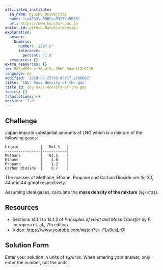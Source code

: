 ```yaml
---
affiliated_institute:
  en_name: Kyushu University
  name: "\u4E5D\u5DDE\u5927\u5B66"
  url: https://www.kyushu-u.ac.jp
editor_id: github.NanoScaleDesign
explanation:
  answer:
    Numeric:
      number: '1397.0'
      tolerance:
        percent: '1.0'
  resources: {}
extra_resources: {}
id: 8d3ed50c-ef36-4f2a-96b9-3dabf12c9290
language: en
modified: '2019-05-23T06:43:17.239068Z'
title: 'LNG: Mass density of the gas'
title_id: lng-mass-density-of-the-gas
topics: []
translations: {}
version: '1.0'
---
```


## Challenge
Japan imports substantial amounts of LNG which is a mixture of the following gases:

    Liquid          |   Mol %   |
    ----------------|-----------|
    Methane         |   93.5    |
    Ethane          |    4.6    |
    Propane         |    1.2    |
    Carbon dioxide  |    0.7    |
    
The masses of Methane, Ethane, Propane and Carbon Dioxide are 16, 30, 44 and 44 g/mol respectively.

Assuming ideal gases, calculate the **mass density of the mixture** (`$g/m^3$`).

## Resources

- Sections 14.1.1 to 14.1.2 of *Principles of Heat and Mass Transfer* by F. Incropera et. al., 7th edition
- Video: https://www.youtube.com/watch?v=-FLv0uxLrDI

## Solution Form
Enter your solution in units of `$g/m^3$`. When entering your answer, only enter the number, not the units.
